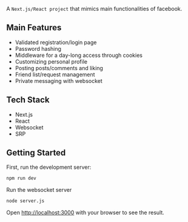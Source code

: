 A ```Next.js/React project``` that mimics main functionalities of facebook.

## Main Features

 - Validated registration/login page
 - Password hashing
 - Middleware for a day-long access through cookies
 - Customizing personal profile
 - Posting posts/comments and liking
 - Friend list/request management
 - Private messaging with websocket

## Tech Stack

 - Next.js
 - React
 - Websocket
 - SRP

## Getting Started

First, run the development server:

```bash
npm run dev
```
Run the websocket server
```bash
node server.js
```

Open [http://localhost:3000](http://localhost:3000) with your browser to see the result.
